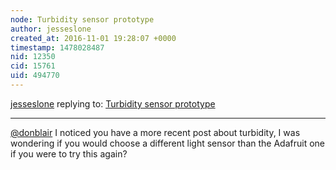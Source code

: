 ```yaml
---
node: Turbidity sensor prototype
author: jesseslone
created_at: 2016-11-01 19:28:07 +0000
timestamp: 1478028487
nid: 12350
cid: 15761
uid: 494770
---
```




[jesseslone](../profile/jesseslone) replying to: [Turbidity sensor prototype](../notes/donblair/11-01-2015/turbidity-sensor-prototype)

----
[@donblair](/profile/donblair) I noticed you have a more recent post about turbidity, I was wondering if you would choose a different light sensor than the Adafruit one if you were to try this again?